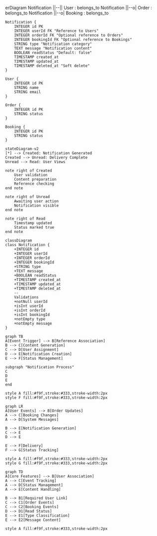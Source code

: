 erDiagram
    Notification ||--|| User : belongs_to
    Notification ||--o| Order : belongs_to
    Notification ||--o| Booking : belongs_to

    Notification {
        INTEGER id PK
        INTEGER userId FK "Reference to Users"
        INTEGER orderId FK "Optional reference to Orders"
        INTEGER bookingId FK "Optional reference to Bookings"
        STRING type "Notification category"
        TEXT message "Notification content"
        BOOLEAN readStatus "Default: false"
        TIMESTAMP created_at
        TIMESTAMP updated_at
        TIMESTAMP deleted_at "Soft delete"
    }

    User {
        INTEGER id PK
        STRING name
        STRING email
    }

    Order {
        INTEGER id PK
        STRING status
    }

    Booking {
        INTEGER id PK
        STRING status
    }

    stateDiagram-v2
    [*] --> Created: Notification Generated
    Created --> Unread: Delivery Complete
    Unread --> Read: User Views
    
    note right of Created
        User validation
        Content preparation
        Reference checking
    end note
    
    note right of Unread
        Awaiting user action
        Notification visible
    end note
    
    note right of Read
        Timestamp updated
        Status marked true
    end note

    classDiagram
    class Notification {
        +INTEGER id
        +INTEGER userId
        +INTEGER orderId
        +INTEGER bookingId
        +STRING type
        +TEXT message
        +BOOLEAN readStatus
        +TIMESTAMP created_at
        +TIMESTAMP updated_at
        +TIMESTAMP deleted_at
        --
        Validations
        +notNull userId
        +isInt userId
        +isInt orderId
        +isInt bookingId
        +notEmpty type
        +notEmpty message
    }

    graph TB
    A[Event Trigger] --> B[Reference Association]
    B --> C[Content Generation]
    C --> D[User Assignment]
    D --> E[Notification Creation]
    E --> F[Status Management]
    
    subgraph "Notification Process"
    C
    D
    E
    end
    
    style A fill:#f9f,stroke:#333,stroke-width:2px
    style F fill:#f9f,stroke:#333,stroke-width:2px

    graph LR
    A[User Events] --> B[Order Updates]
    A --> C[Booking Changes]
    A --> D[System Messages]
    
    B --> E[Notification Generation]
    C --> E
    D --> E
    
    E --> F[Delivery]
    F --> G[Status Tracking]

    style A fill:#f9f,stroke:#333,stroke-width:2px
    style G fill:#f9f,stroke:#333,stroke-width:2px

    graph TD
    A[Core Features] --> B[User Association]
    A --> C[Event Tracking]
    A --> D[Status Management]
    A --> E[Content Handling]
    
    B --> B1[Required User Link]
    C --> C1[Order Events]
    C --> C2[Booking Events]
    D --> D1[Read Status]
    E --> E1[Type Classification]
    E --> E2[Message Content]

    style A fill:#f9f,stroke:#333,stroke-width:2px

    